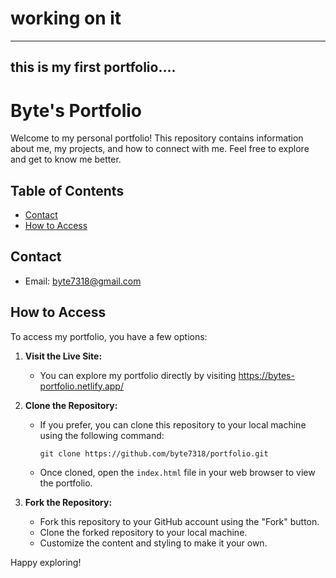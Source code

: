 # working on it
----------------------------------------------------------------------------
## this is my first portfolio....


# Byte's Portfolio

Welcome to my personal portfolio! This repository contains information about me, my projects, and how to connect with me. Feel free to explore and get to know me better.

## Table of Contents
- [Contact](#contact)
- [How to Access](#how-to-access)





## Contact



- Email: byte7318@gmail.com

## How to Access

To access my portfolio, you have a few options:

1. **Visit the Live Site:**
   - You can explore my portfolio directly by visiting https://bytes-portfolio.netlify.app/
2. **Clone the Repository:**
   - If you prefer, you can clone this repository to your local machine using the following command:
     ```
     git clone https://github.com/byte7318/portfolio.git
     ```
   - Once cloned, open the `index.html` file in your web browser to view the portfolio.

3. **Fork the Repository:**
   - Fork this repository to your GitHub account using the "Fork" button.
   - Clone the forked repository to your local machine.
   - Customize the content and styling to make it your own.

Happy exploring!
